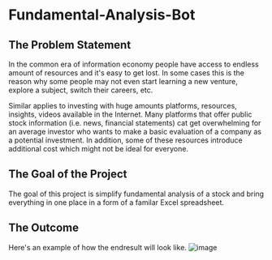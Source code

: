 # Fundamental-Analysis-Bot

## The Problem Statement

In the common era of information economy people have access to endless amount of resources and it's easy to get lost. In some cases this is the reason why some people may not even start learning a new venture, explore a subject, switch their careers, etc.

Similar applies to investing with huge amounts platforms, resources, insights, videos available in the Internet. Many platforms that offer public stock information (i.e. news, financial statements) cat get overwhelming for an average investor who wants to make a basic evaluation of a company as a potential investment. In addition, some of these resources introduce additional cost which might not be ideal for everyone.

## The Goal of the Project

The goal of this project is simplify fundamental analysis of a stock and bring everything in one place in a form of a familar Excel spreadsheet.

## The Outcome

Here's an example of how the endresult will look like.
![image](https://github.com/Digital-Sherlock/Fundamental-Analysis-Bot/assets/66618495/60a69111-6879-40f4-9281-4170f094ec86)
